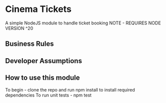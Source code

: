 # Cinema Tickets
A simple NodeJS module to handle ticket booking
NOTE - REQUIRES NODE VERSION ^20

## Business Rules

## Developer Assumptions

## How to use this module
To begin - clone the repo and run npm install to install required dependencies
To run unit tests - npm test
